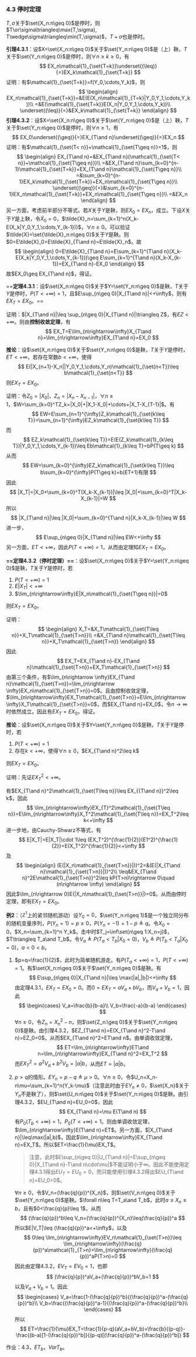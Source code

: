 ### 4.3 停时定理

$T,\sigma$关于$\set{X_n:n\geq 0}$是停时，则$T\or\sigma\triangleq\max(T,\sigma), T\wedge\sigma\triangleq\min(T,\sigma)$，$T+\sigma$也是停时。

**引理4.3.1**：设$X=\set{X_n:n\geq 0}$关于$\set{Y_n:n\geq 0}$是（上）鞅，$T$关于$\set{Y_n:n\geq 0}$是停时，则$\forall n\geq k\geq 0$，有
$$
EX_n\mathcal{1}_{\set{T=k}}\underset{(\leq)}{=}EX_k\mathcal{1}_{\set{T=k}}
$$
证明：有$\mathcal{1}_{\set{T=k}}=f(Y_0,\cdots,Y_k)$，则
$$
\begin{align}
EX_n\mathcal{1}_{\set{T=k}}=&E(E(X_n\mathcal{1}_{T=k}|Y_0,Y_1,\cdots,Y_k))\\
=&E(\mathcal{1}_{\set{T=k}}E(X_n|Y_0,Y_1,\cdots,Y_k))\\
\underset{(\leq)}{=}&EX_k\mathcal{1}_{\set{T=k}}
\end{align}
$$
**引理4.3.2**：设$X=\set{X_n:n\geq 0}$关于$\set{Y_n:n\geq 0}$是（上）鞅，$T$关于$\set{Y_n:n\geq 0}$是停时，则$\forall n\geq 1$，有
$$
EX_0\underset{(\geq)}{=}EX_{T\and n}\underset{(\geq)}{=}EX_n
$$
证明：有$\mathcal{1}_{\set{T< n}}+\mathcal{1}_{\set{T\geq n}}=1$，则
$$
\begin{align}
EX_{T\and n}=&EX_{T\and n}(\mathcal{1}_{\set{T< n}}+\mathcal{1}_{\set{T\geq n}})\\
=&EX_{T\and n}\sum_{k=0}^{n-1}\mathcal{1}_{\set{T=k}}+EX_{T\and n}\mathcal{1}_{\set{T\geq n}}\\
=&\sum_{k=0}^{n-1}EX_k\mathcal{1}_{\set{T=k}}+EX_n\mathcal{1}_{\set{T\geq n}}\\
\underset{(\geq)}{=}&\sum_{k=0}^{n-1}EX_n\mathcal{1}_{\set{T=k}}+EX_n\mathcal{1}_{\set{T\geq n}}\\
=&EX_n
\end{align}
$$
另一方面，考虑前半部分不等式。若$X$关于$Y$是鞅，则$EX_0=EX_n$，成立。下设$X$关于$Y$是上鞅，令$\tilde{X}_0=0$，$\tilde{X}_n=\sum_{k=1}^n(X_k-E(X_k|Y_0,Y_1,\cdots,Y_{k-1}))$，$\forall n\geq 0$。可以验证$\tilde{X}=\set{\tilde{X}_n:n\geq 0}$关于$Y$是鞅。则$0=E\tilde{X}_0=E\tilde{X}_{T\and n}=E\tilde{X}_n$。故
$$
\begin{align}
0=E\tilde{X}_{T\and n}=E\sum_{k=1}^{T\and n}(X_k-E(X_k|Y_0,Y_1,\cdots,Y_{k-1}))\geq E\sum_{k=1}^{T\and n}(X_k-X_{k-1})=EX_{T\and n}-EX_0
\end{align}
$$
故$EX_0\geq EX_{T\and n}$，得证。

==**定理4.3.1**：设$\set{X_n:n\geq 0}$关于$Y=\set{Y_n:n\geq 0}$是鞅，$T$关于$Y$是停时，$P(T<+\infty)=1$，且$E\sup_{n\geq 0}|X_{T\and n}|<+\infty$，则有$EX_T=EX_0$。==

证明：$|X_{T\and n}|\leq \sup_{n\geq 0}|X_{T\and n}|\triangleq Z$，有$EZ<+\infty$。则由**控制收敛定理**，有
$$
EX_T=E\lim_{n\rightarrow\infty}X_{T\and n}=\lim_{n\rightarrow\infty}EX_{T\and n}=EX_0
$$

**推论**：设$\set{X_n:n\geq 0}$关于$\set{Y_n:n\geq 0}$是鞅，$T$关于$Y$是停时，$ET<+\infty$，若存在常数$b<+\infty$，使得
$$
E(|X_{n+1}-X_n||Y_0,Y_1,\cdots,Y_n)\mathcal{1}_{\set{n<T}}\leq b\mathcal{1}_{\set{n<T}}
$$
则$EX_T=EX_0$。

证明：令$Z_0=|X_0|$，$Z_n=|X_n-X_{n-1}|$，$\forall n\geq 1$，$W=\sum_{k=0}^TZ_k=|X_0|+|X_1-X_0|+\cdots+|X_T-X_{T-1}|$。有
$$
EW=E\sum_{n=1}^{\infty}Z_k\mathcal{1}_{\set{k\leq T}}=\sum_{n=1}^{\infty}EZ_k\mathcal{1}_{\set{k\leq T}}
$$
而
$$
EZ_k\mathcal{1}_{\set{k\leq T}}=E(E(Z_k\mathcal{1}_{k\leq T})|Y_0,Y_1,\cdots,Y_{k-1})\leq Eb\mathcal{1}_{k\leq T}=bP(T\geq k)
$$
从而
$$
EW=\sum_{k=0}^{\infty}EZ_k\mathcal{1}_{\set{k\leq T}}\leq b\sum_{k=0}^{\infty}P(T\geq k)=b(ET+1)有限
$$
因此
$$
|X_T|=|X_0+\sum_{k=0}^T(X_k-X_{k-1})|\leq |X_0|+\sum_{k=0}^T|X_k-X_{k-1}|=W
$$
所以
$$
|X_{T\and n}|\leq |X_0|+\sum_{k=0}^{T\and n}|X_k-X_{k-1}|\leq W
$$
进一步，
$$
E\sup_{n\geq 0}|X_{T\and n}|\leq EW<+\infty
$$
另一方面，$ET<+\infty$，因此$P(T<+\infty)=1$，从而由定理知$EX_T=EX_0$。

**==定理4.3.2（停时定理）==**：设$\set{X_n:n\geq 0}$关于$Y=\set{Y_n:n\geq 0}$是鞅，$T$关于$Y$是停时，若

1. $P(T<+\infty)=1$
2. $E|X_T|<+\infty$
3. $\lim_{n\rightarrow\infty}E|X_n\mathcal{1}_{\set{T\geq n}}|=0$

则$EX_T=EX_0$。

证明：
$$
\begin{align}
X_T=&X_T\mathcal{1}_{\set{T\leq n}}+X_T\mathcal{1}_{\set{T>n}}\\
=&X_{T\and n}\mathcal{1}_{\set{T\leq n}}+X_T\mathcal{1}_{\set{T>n}}
\end{align}
$$
因此
$$
EX_T=EX_{T\and n}-EX_{T\and n}\mathcal{1}_{\set{T>n}}+EX_T\mathcal{1}_{\set{T>n}}
$$
由第三个条件，有$\lim_{n\rightarrow \infty}EX_{T\and n}\mathcal{1}_{\set{T>n}}=\lim_{n\rightarrow \infty}EX_n\mathcal{1}_{\set{T>n}}=0$。且由控制收敛定理，$\lim_{n\rightarrow\infty}EX_T\mathcal{1}_{\set{T>n}}=E\lim_{n\rightarrow \infty}X_T\mathcal{1}_{\set{T>n}}=0$，而$EX_{T\and n}=EX_0$，令$n\rightarrow\infty$时依然成立。因此有$EX_T=EX_0$，得证。

**推论**：设$\set{X_n:n\geq 0}$关于$Y=\set{Y_n:n\geq 0}$是鞅，$T$关于$Y$是停时，若

1. $P(T<+\infty)=1$
2. 存在$k<+\infty$，使得$\forall n\geq 0$，$EX_{T\and n}^2\leq k$

则$EX_T=EX_0$。

证明：先证$EX_T^2<+\infty$。

有$EX_{T\and n}^2\mathcal{1}_{\set{T\leq n}}\leq EX_{{T\and n}}^2\leq k$，因此
$$
\lim_{n\rightarrow\infty}EX_{T}^2\mathcal{1}_{\set{T\leq n}}=E\lim_{n\rightarrow\infty}X_T^2\mathcal{1}_{\set{T\leq n}}=EX_T^2\leq k<+\infty
$$
进一步地，由Cauchy-Shwarz不等式，有
$$
E|X_T|=E|X_T|\cdot 1\leq (EX_T^2)^{\frac{1}{2}}(E1^2)^{\frac{1}{2}}=E(X_T^2)^{\frac{1}{2}}<+\infty
$$
及
$$
\begin{align}
(E(|X_n\mathcal{1}_{\set{T>n}}|))^2=&(E(|X_{T\and n}\mathcal{1}_{\set{T>n}}|))^2\\
\leq&EX_{T\and n}^2E\mathcal{1}_{\set{T>n}}^2\leq kP(T>n)\rightarrow 0\quad (n\rightarrow \infty)
\end{align}
$$
因此$\lim_{n\rightarrow 0}E(|X_n\mathcal{1}_{\set{T>n}}|)=0$。从而由停时定理，即有$EX_T=EX_0$。

**例2**：（$\mathbb{Z}^{1}$上的紧邻随机游动）设$Y_0=0$，$\set{Y_n:n\geq 1}$是一个独立同分布的随机变量序列，$P(Y_n=1)=p\geq 0$，$P(Y_n=-1)=1-p\triangleq q$。令$X_0=0$，$X_n=\sum_{k=1}^n Y_k$。击中时$T_j=\inf\set{n\geq 1:X_n=j}$，$T\triangleq T_a\and T_b$。令$V_a\triangleq P(T_a<T_b|X_0=0)$，$V_b\triangleq P(T_b<T_a|X_0=0)$，$a<0<b$。

1. $p=q=\frac{1}{2}$，此时为简单随机游走。有$P(T_a<+\infty)=1$，$P(T<+\infty)=1$。有$\set{X_n:n\geq 0}$关于$\set{Y_n:n\geq 0}$是鞅。有
   $$
   E\sup_{n\geq 0}|X_{T\and n}|\leq \max(|a|,|b|)<+\infty
   $$
   由定理4.3.1，$EX_T=EX_0=0$。而$0=EX_T=aV_a+bV_b$，而$V_a+V_b=1$，因此
   $$
   \begin{cases}
   V_a=\frac{b}{b-a}\\
   V_b=\frac{-a}{b-a}
   \end{cases}
   $$
   $\forall n\geq 0$，令$Z_n=X_n^2-n$，则$\set{Z_n:\geq 0}$关于$\set{Y_n:n\geq 0}$是鞅。由引理4.3.2，$EZ_{T\and n}=E(X_{T\and n}^2-T\and n)=EZ_0=0$。从而$EX_{T\and n}^2=ET\and n$。由单调收敛定理，
   $$
   ET=\lim_{n\rightarrow\infty}ET\and n=\lim_{n\rightarrow\infty}EX_{T\and n}^2=EX_T^2
   $$
   而$EX_T^2=a^2V_a+b^2V_b=|a|b$，从而$ET=|a|b$。

2. $p>q$的情形。$EY_n=p-q\triangleq \mu>0$。$\forall n\geq 0$，令$U_n=X_n-n\mu=\sum_{k=1}^n(Y_k-\mu)$（注意此时由于$EY_n\neq 0$，$\set{X_n}$关于$Y_n$不是鞅了），则$\set{U_n:n\geq 0}$关于$\set{Y_n:n\geq 0}$是鞅。由引理4.3.2，$EU_{T\and n}=EU_0=0$，因此
   $$
   EX_{T\and n}=\mu E(T\and n)
   $$
   有$P_0(T_b<+\infty)=1$，$P_0(T<+\infty)=1$。则由单调收敛定理，$\lim_{n\rightarrow\infty}E(T\and n)=ET$。另一方面，$|X_{T\and n}|\leq\max(|a|,b)$，因此$\lim_{n\rightarrow\infty}EX_{T\and n}=EX_T$。所以$ET=\frac{1}{\mu}EX_T$。

   > 注意，此时$E\sup_{n\geq 0}|U_{T\and n}|=E\sup_{n\geq 0}|X_{T\and n}-T\and n\cdot\mu|$不能证明小于$\infty$。因此不能使用定理4.3.1得出$EU_T=EU_0=0$，而只能使用引理4.3.2得出$EU_{T\and n}=EU_0=0$。

   $\forall n\geq 0$，令$V_n=(\frac{q}{p})^{X_n}$，则$\set{V_n:n\geq 0}$关于$\set{Y_n:n\geq 0}$是鞅。$\forall n\leq T=T_a\and T_b$，此时$a\leq X_n\leq b$，且有$0<\frac{q}{p}\leq 1$，从而
   $$
   (\frac{q}{p})^b\leq V_n=(\frac{q}{p})^{X_n}\leq(\frac{q}{p})^a
   $$
   所以$E|V_T|\leq (\frac{q}{p})^a<+\infty$，以及
   $$
   0\leq \lim_{n\rightarrow\infty}EV_n\mathcal{1}_{\set{T>n}}\leq \lim_{n\rightarrow\infty}(\frac{q}{p})^a\mathcal{1}_{T>n}=\lim_{n\rightarrow\infty}(\frac{q}{p})^aP(T>n)=0
   $$
   因此由定理4.3.2，$EV_T=EV_0=1$，也即
   $$
   (\frac{q}{p})^aV_a+(\frac{q}{p})^bV_b=1
   $$
   以及$V_a+V_b=1$。因此
   $$
   \begin{cases}
   V_a=\frac{1-(\frac{q}{p})^b}{(\frac{q}{p})^a-(\frac{q}{p})^b}\\
   V_b=\frac{(\frac{q}{p})^a-1}{(\frac{q}{p})^a-(\frac{q}{p})^b}\\
   \end{cases}
   $$
   所以
   $$
   ET=\frac{1}{\mu}EX_T=\frac{1}{p-q}(aV_a+bV_b)=\frac{b}{(p-q)}-\frac{(b-a)[1-(\frac{q}{p})^b]}{(p-q)[(\frac{q}{p})^a-(\frac{q}{p})^b]}
   $$

作业：4.3，$ET_b$，$Var T_b$。
